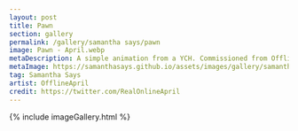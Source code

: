 ```yaml
---
layout: post
title: Pawn
section: gallery
permalink: /gallery/samantha says/pawn
image: Pawn - April.webp
metaDescription: A simple animation from a YCH. Commissioned from OfflineApril.
metaImage: https://samanthasays.github.io/assets/images/gallery/samantha says/Pawn - April.webp
tag: Samantha Says
artist: OfflineApril
credit: https://twitter.com/RealOnlineApril
---
```

{% include imageGallery.html %}
